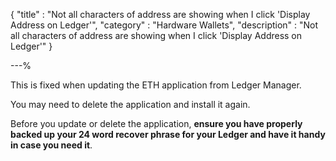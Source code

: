 {
"title"       : "Not all characters of address are showing when I click 'Display Address on Ledger'",
"category"    : "Hardware Wallets",
"description" : "Not all characters of address are showing when I click 'Display Address on Ledger'"
}

---%


This is fixed when updating the ETH application from Ledger Manager.

You may need to delete the application and install it again.

Before you update or delete the application, **ensure you have properly backed up your 24 word recover phrase for your Ledger and have it handy in case you need it**.

